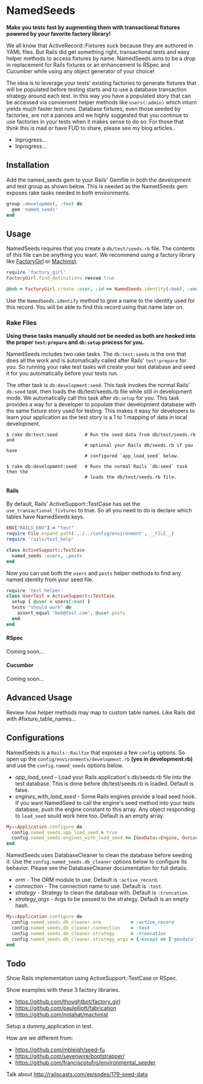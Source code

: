 # NamedSeeds

**Make you tests fast by augmenting them with transactional fixtures powered by your favorite factory library!**

We all know that ActiveRecord::Fixtures suck because they are authored in YAML files. But Rails did get something right, transactional tests and easy helper methods to access fixtures by name. NamedSeeds aims to be a drop in replacement for Rails fixtures or an enhancement to RSpec and Cucumber while using any object generator of your choice!

The idea is to leverage your tests' existing factories to generate fixtures that will be populated before testing starts and to use a database transaction strategy around each test. In this way you have a populated story that can be accessed via convienient helper methods like `users(:admin)` which inturn yields much faster test runs. Database fixtures, even those seeded by factories, are not a pancea and we highly suggested that you continue to use factories in your tests when it makes sense to do so. For those that think this is mad or have FUD to share, please see my blog articles..

* Inprogress...
* Inprogress...


## Installation

Add the named_seeds gem to your Rails' Gemfile in both the development and test group as shown below. This is needed as the NamedSeeds gem exposes rake tasks needed in both environments.

```ruby
group :development, :test do
  gem 'named_seeds'
end
```

## Usage

NamedSeeds requires that you create a `db/test/seeds.rb` file. The contents of this file can be anything you want. We recommend using a factory library like [FactoryGirl](https://github.com/thoughtbot/factory_girl) or [Machinist](https://github.com/notahat/machinist).

```ruby
require 'factory_girl'
FactoryGirl.find_definitions rescue true

@bob = FactoryGirl.create :user, :id => NamedSeeds.identify(:bob), :email => 'bob@test.com'
```

Use the `NamedSeeds.identify` method to give a name to the identity used for this record. You will be able to find this record using that name later on.


### Rake Files

**Using these tasks manually should not be needed as both are hooked into the proper `test:prepare` and `db:setup` process for you.**

NamedSeeds includes two rake tasks. The `db:test:seeds` is the one that does all the work and is automatically called after Rails' `test:prepare` for you. So running your rake test tasks will create your test database and seed it for you automatically before your tests run.

The other task is `db:development:seed`. This task invokes the normal Rails' `db:seed` task, then loads the db/test/seeds.rb file while still in development mode. We automatically call this task after `db:setup` for you. This task provides a way for a developer to populate their development database with the same fixture story used for testing. This makes it easy for developers to learn your application as the test story is a 1 to 1 mapping of data in local development.

```shell
$ rake db:test:seed          # Run the seed data from db/test/seeds.rb and 
                             # optional your Rails db/seeds.rb if you have 
                             # configured `app_load_seed` below.

$ rake db:development:seed   # Runs the normal Rails `db:seed` task then the 
                             # loads the db/test/seeds.rb file.
```


#### Rails

By default, Rails' ActiveSupport::TestCase has set the `use_transactional_fixtures` to true. So all you need to do is declare which tables have NamedSeeds keys.

```ruby
ENV["RAILS_ENV"] = "test"
require File.expand_path('../../config/environment', __FILE__)
require 'rails/test_help'

class ActiveSupport::TestCase
  named_seeds :users, :posts
end
```

Now you can use both the `users` and `posts` helper methods to find any named identity from your seed file.

```ruby
require 'test_helper'
class UserTest < ActiveSupport::TestCase
  setup { @user = users(:bob) }
  tests "should work" do
    assert_equal 'bob@test.com', @user.posts
  end
end
```


#### RSpec

Coming soon...

#### Cucumber

Coming soon...


## Advanced Usage

Review how helper methods may map to custom table names. Like Rails did with #fixture_table_names...


## Configurations

NamedSeeds is a `Rails::Railtie` that exposes a few `config` options. So open up the `config/environments/development.rb` **(yes in development.rb)** and use the `config.named_seeds` options below.

* *app_load_seed* - Load your Rails application's db/seeds.rb file into the test database. This is done before db/test/seeds.rb is loaded. Default is false.
* *engines_with_load_seed* - Some Rails engines provide a load seed hook. If you want NamedSeed to call the engine's seed method into your tests database, push the engine constant to this array. Any object responding to `load_seed` sould work here too. Default is an empty array.

```ruby
My::Application.configure do
  config.named_seeds.app_load_seed = true
  config.named_seeds.engines_with_load_seed += [GeoData::Engine, OurLookupTables]
end
```

NamedSeeds uses DatabaseCleaner to clean the database before seeding it. Use the `config.named_seeds.db_cleaner` options below to configure its behavior. Please see the DatabaseCleaner documentation for full details.

* *orm* - The ORM module to use. Default is `:active_record`.
* *connection* - The connection name to use. Default is `:test`.
* *strategy* - Strategy to clean the database with. Default is `:truncation`.
* *strategy_args* - Args to be passed to the strategy. Default is an empty hash.

```ruby
My::Application.configure do
  config.named_seeds.db_cleaner.orm           = :active_record
  config.named_seeds.db_cleaner.connection    = :test
  config.named_seeds.db_cleaner.strategy      = :truncation
  config.named_seeds.db_cleaner.strategy_args = {:except => ['geodata', 'lookuptable']}
end
```



## Todo

Show Rails implementation using ActiveSupport::TestCase or RSpec.

Show examples with these 3 factory libraries.

* https://github.com/thoughtbot/factory_girl
* https://github.com/paulelliott/fabrication
* https://github.com/notahat/machinist

Setup a dummy_application in test.

How are we different from:

* https://github.com/mbleigh/seed-fu
* https://github.com/sevenwire/bootstrapper/
* https://github.com/franciscotufro/environmental_seeder

Talk about http://railscasts.com/episodes/179-seed-data
